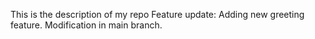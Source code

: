 This is the description of my repo
Feature update: Adding new greeting feature.
Modification in main branch.